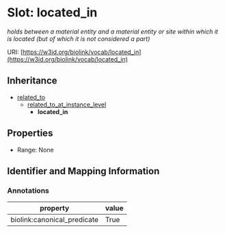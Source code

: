 # Slot: located_in
_holds between a material entity and a material entity or site within which it is located (but of which it is not considered a part)_


URI: [https://w3id.org/biolink/vocab/located_in](https://w3id.org/biolink/vocab/located_in)




## Inheritance

* [related_to](related_to.md)
    * [related_to_at_instance_level](related_to_at_instance_level.md)
        * **located_in**



## Properties

 * Range: None



## Identifier and Mapping Information





### Annotations

| property | value |
| --- | --- |
| biolink:canonical_predicate | True |


